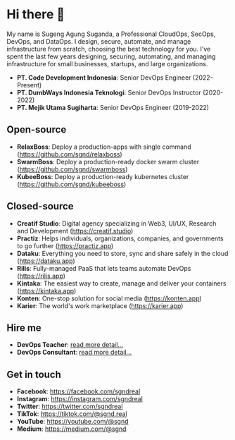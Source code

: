 # Hi there 👋

My name is Sugeng Agung Suganda, a Professional CloudOps, SecOps, DevOps, and DataOps. I design, secure, automate, and manage infrastructure from scratch, choosing the best technology for you. I’ve spent the last few years designing, securing, automating, and managing infrastructure for small businesses, startups, and large organizations.

- **PT. Code Development Indonesia**: Senior DevOps Engineer (2022-Present)
- **PT. DumbWays Indonesia Teknologi**: Senior DevOps Instructor (2020-2022)
- **PT. Mejik Utama Sugiharta**: Senior DevOps Engineer (2019-2022)

## Open-source

- **RelaxBoss**: Deploy a production-apps with single command (<https://github.com/sgnd/relaxboss>)
- **SwarmBoss**: Deploy a production-ready docker swarm cluster (<https://github.com/sgnd/swarmboss>)
- **KubeeBoss**: Deploy a production-ready kubernetes cluster (<https://github.com/sgnd/kubeeboss>)

## Closed-source

- **Creatif Studio**: Digital agency specializing in Web3, UI/UX, Research and Development (<https://creatif.studio>)
- **Practiz**: Helps individuals, organizations, companies, and governments to go further (<https://practiz.app>)
- **Dataku**: Everything you need to store, sync and share safely in the cloud (<https://dataku.app>)
- **Rilis**: Fully-managed PaaS that lets teams automate DevOps (<https://rilis.app>)
- **Kintaka**: The easiest way to create, manage and deliver your containers (<https://kintaka.app>)
- **Konten**: One-stop solution for social media (<https://konten.app>)
- **Karier**: The world's work marketplace (<https://karier.app>)

## Hire me

- **DevOps Teacher**: [read more detail...](TEACH.md)
- **DevOps Consultant**: [read more detail...](CONSULTANT.md)

## Get in touch

- **Facebook**: <https://facebook.com/sgndreal>
- **Instagram**: <https://instagram.com/sgndreal>
- **Twitter**: <https://twitter.com/sgndreal>
- **TikTok**: <https://tiktok.com/@sgnd.real>
- **YouTube**: <https://youtube.com/@sgnd>
- **Medium**: <https://medium.com/@sgnd>
